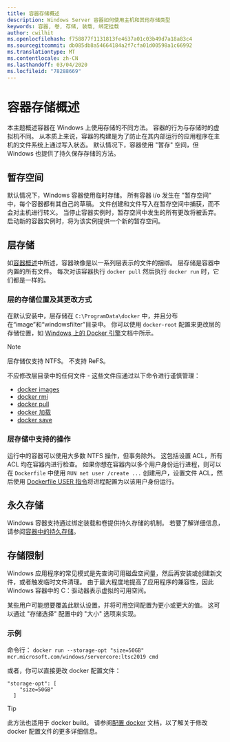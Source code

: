 ```yaml
---
title: 容器存储概述
description: Windows Server 容器如何使用主机和其他存储类型
keywords: 容器, 卷, 存储, 装载, 绑定挂载
author: cwilhit
ms.openlocfilehash: f758877f1131813fe4637a01c03b49d7a18a83c4
ms.sourcegitcommit: db085db8a54664184a2f7cfa01d00598a1c66992
ms.translationtype: MT
ms.contentlocale: zh-CN
ms.lasthandoff: 03/04/2020
ms.locfileid: "78288669"
---
```

# <a name="container-storage-overview"></a>容器存储概述

<!-- Great diagram would be great! -->

本主题概述容器在 Windows 上使用存储的不同方法。 容器的行为与存储时的虚拟机不同。 从本质上来说，容器的构建是为了防止在其内部运行的应用程序在主机的文件系统上通过写入状态。 默认情况下，容器使用 "暂存" 空间，但 Windows 也提供了持久保存存储的方法。

## <a name="scratch-space"></a>暂存空间

默认情况下，Windows 容器使用临时存储。 所有容器 i/o 发生在 "暂存空间" 中，每个容器都有其自己的草稿。 文件创建和文件写入在暂存空间中捕获，而不会对主机进行转义。 当停止容器实例时，暂存空间中发生的所有更改将被丢弃。 启动新的容器实例时，将为该实例提供一个新的暂存空间。

## <a name="layer-storage"></a>层存储

如[容器概述](../about/index.md)中所述，容器映像是以一系列层表示的文件的捆绑。 层存储是容器中内置的所有文件。 每次对该容器执行 `docker pull` 然后执行 `docker run` 时，它们都是一样的。

### <a name="where-layers-are-stored-and-how-to-change-it"></a>层的存储位置及其更改方式

在默认安装中，层存储在 `C:\ProgramData\docker` 中，并且分布在“image”和“windowsfilter”目录中。 你可以使用 `docker-root` 配置来更改层的存储位置，如 [Windows 上的 Docker 引擎](../manage-docker/configure-docker-daemon.md)文档中所示。

> [!NOTE]
> 层存储仅支持 NTFS。 不支持 ReFS。

不应修改层目录中的任何文件 - 这些文件应通过以下命令进行谨慎管理：

- [docker images](https://docs.docker.com/engine/reference/commandline/images/)
- [docker rmi](https://docs.docker.com/engine/reference/commandline/rmi/)
- [docker pull](https://docs.docker.com/engine/reference/commandline/pull/)
- [docker 加载](https://docs.docker.com/engine/reference/commandline/load/)
- [docker save](https://docs.docker.com/engine/reference/commandline/save/)

### <a name="supported-operations-in-layer-storage"></a>层存储中支持的操作

运行中的容器可以使用大多数 NTFS 操作，但事务除外。 这包括设置 ACL，所有 ACL 均在容器内进行检查。 如果你想在容器内以多个用户身份运行进程，则可以在 `Dockerfile` 中使用 `RUN net user /create ...` 创建用户，设置文件 ACL，然后使用 [Dockerfile USER 指令](https://docs.docker.com/engine/reference/builder/#user)将进程配置为以该用户身份运行。

## <a name="persistent-storage"></a>永久存储

Windows 容器支持通过绑定装载和卷提供持久存储的机制。 若要了解详细信息，请参阅[容器中的持久存储](./persistent-storage.md)。

## <a name="storage-limits"></a>存储限制

Windows 应用程序的常见模式是先查询可用磁盘空间量，然后再安装或创建新文件，或者触发临时文件清理。  由于最大程度地提高了应用程序的兼容性，因此 Windows 容器中的 C：驱动器表示虚拟的可用空间。

某些用户可能想要覆盖此默认设置，并将可用空间配置为更小或更大的值。 这可以通过 "存储选择" 配置中的 "大小" 选项来实现。

### <a name="examples"></a>示例

命令行： `docker run --storage-opt "size=50GB" mcr.microsoft.com/windows/servercore:ltsc2019 cmd`

或者，你可以直接更改 docker 配置文件：

```Docker Configuration File
"storage-opt": [
    "size=50GB"
  ]
```

> [!TIP]
> 此方法也适用于 docker build。 请参阅[配置 docker](https://docs.microsoft.com/virtualization/windowscontainers/manage-docker/configure-docker-daemon#configure-docker-with-configuration-file) 文档，以了解关于修改 docker 配置文件的更多详细信息。
